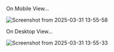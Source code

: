 On Mobile View...

![Screenshot from 2025-03-31 13-55-58](https://github.com/user-attachments/assets/3fd31e53-f045-40f4-a8de-ada3403512bc)


On Desktop View...

![Screenshot from 2025-03-31 13-55-33](https://github.com/user-attachments/assets/be51711b-cba3-4bce-8056-e84e4df65265)
